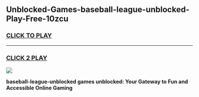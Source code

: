 
## Unblocked-Games-baseball-league-unblocked-Play-Free-10zcu
<h3>
<a href="https://premium76.site?title=baseball-league-unblocked&ref=23A">CLICK TO PLAY</a></h3>
<hr>

<h3>
<a href="https://premium76.site?title=baseball-league-unblocked&ref=23A">CLICK 2 PLAY</a>
  
</h3>

<a href="https://premium76.site?title=baseball-league-unblocked&ref=23A"><img src="https://clearcache.store/games.png"></a>


**baseball-league-unblocked games unblocked: Your Gateway to Fun and Accessible Online Gaming**
